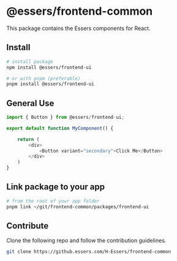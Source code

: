 # @essers/frontend-common

This package contains the Essers components for React.

## Install

```bash
# install package
npm install @essers/frontend-ui

# or with pnpm (preferable)
pnpm install @essers/frontend-ui
```

## General Use

```js
import { Button } from @essers/frontend-ui;

export default function MyComponent() {

    return (
        <div>
            <Button variant="secondary">Click Me</Button>
        </div>
    )
} 
```

## Link package to your app

```bash
# from the root of your app folder
pnpm link ~/git/frontend-common/packages/frontend-ui 
```

## Contribute

Clone the following repo and follow the contribution guidelines.

```bash
git clone https://github.essers.com/H-Essers/frontend-common
```